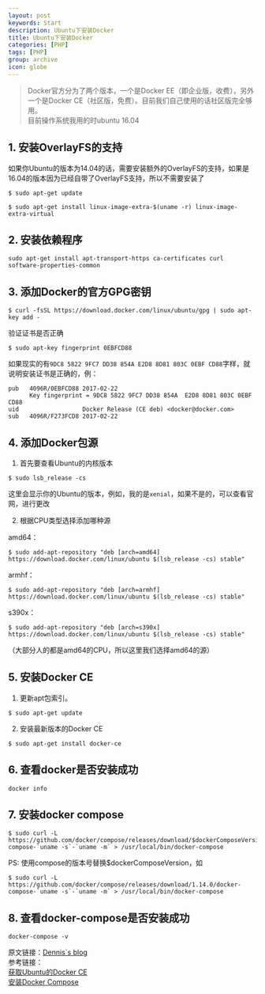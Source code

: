 ```yaml
---
layout: post
keywords: Start
description: Ubuntu下安装Docker
title: Ubuntu下安装Docker
categories: [PHP]
tags: [PHP]
group: archive
icon: globe
---
```




>Docker官方分为了两个版本，一个是Docker EE（即企业版，收费），另外一个是Docker CE（社区版，免费）。目前我们自己使用的话社区版完全够用。  
>目前操作系统我用的时ubuntu 16.04

## 1. 安装OverlayFS的支持
如果你Ubuntu的版本为14.04的话，需要安装额外的OverlayFS的支持，如果是16.04的版本因为已经自带了OverlayFS支持，所以不需要安装了

```
$ sudo apt-get update

$ sudo apt-get install linux-image-extra-$(uname -r) linux-image-extra-virtual

```


## 2. 安装依赖程序

```
sudo apt-get install apt-transport-https ca-certificates curl software-properties-common
```

## 3. 添加Docker的官方GPG密钥

```
$ curl -fsSL https://download.docker.com/linux/ubuntu/gpg | sudo apt-key add -
```

验证证书是否正确

```
$ sudo apt-key fingerprint 0EBFCD88
```
如果现实的有`9DC8 5822 9FC7 DD38 854A E2D8 8D81 803C 0EBF CD88`字样，就说明安装证书是正确的，例：

```
pub   4096R/0EBFCD88 2017-02-22
      Key fingerprint = 9DC8 5822 9FC7 DD38 854A  E2D8 8D81 803C 0EBF CD88
uid                  Docker Release (CE deb) <docker@docker.com>
sub   4096R/F273FCD8 2017-02-22
```

## 4. 添加Docker包源
1. 首先要查看Ubuntu的内核版本
```
$ sudo lsb_release -cs
```
这里会显示你的Ubuntu的版本，例如，我的是`xenial`，如果不是的，可以查看官网，进行更改

2. 根据CPU类型选择添加哪种源

amd64：
```
$ sudo add-apt-repository "deb [arch=amd64] https://download.docker.com/linux/ubuntu $(lsb_release -cs) stable"
```
armhf：

```
$ sudo add-apt-repository "deb [arch=armhf] https://download.docker.com/linux/ubuntu $(lsb_release -cs) stable"
```
s390x：

```
$ sudo add-apt-repository "deb [arch=s390x] https://download.docker.com/linux/ubuntu $(lsb_release -cs) stable"
```
（大部分人的都是amd64的CPU，所以这里我们选择amd64的源）


## 5. 安装Docker CE

1. 更新apt包索引。
```
$ sudo apt-get update
```

2. 安装最新版本的Docker CE
```
$ sudo apt-get install docker-ce
```


## 6. 查看docker是否安装成功

```
docker info

```

## 7. 安装docker compose

```
$ sudo curl -L https://github.com/docker/compose/releases/download/$dockerComposeVersion/docker-compose-`uname -s`-`uname -m` > /usr/local/bin/docker-compose

```

PS: 使用compose的版本号替换$dockerComposeVersion，如

```
$ sudo curl -L https://github.com/docker/compose/releases/download/1.14.0/docker-compose-`uname -s`-`uname -m` > /usr/local/bin/docker-compose

```

## 8. 查看docker-compose是否安装成功

```
docker-compose -v
```

原文链接：[Dennis`s blog](http://ukagaka.github.io/php/2017/08/06/UbuntuDocker.html)  
参考链接：  
[获取Ubuntu的Docker CE](https://docs.docker.com/engine/installation/linux/docker-ce/ubuntu/#prerequisites)  
[安装Docker Compose](https://docs.docker.com/compose/install/)
